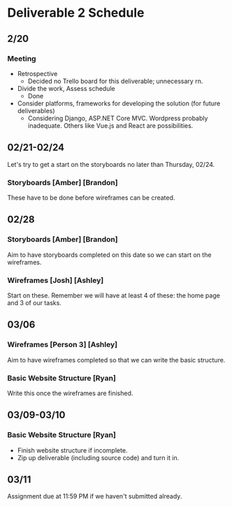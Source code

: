 # Deliverable 2 Schedule

## 2/20

### Meeting
- Retrospective
    + Decided no Trello board for this deliverable; unnecessary rn.
- Divide the work, Assess schedule
    + Done
- Consider platforms, frameworks for developing the solution (for future deliverables)
    + Considering Django, ASP.NET Core MVC. Wordpress probably inadequate. Others like Vue.js and React are possibilities.

## 02/21-02/24

Let's try to get a start on the storyboards no later than Thursday, 02/24.

### Storyboards [Amber] [Brandon]

These have to be done before wireframes can be created.

## 02/28

### Storyboards [Amber] [Brandon]

Aim to have storyboards completed on this date so we can start on the wireframes.

### Wireframes [Josh] [Ashley]

Start on these. Remember we will have at least 4 of these: the home page and 3 of our tasks.

## 03/06

### Wireframes [Person 3] [Ashley]

Aim to have wireframes completed so that we can write the basic structure.

### Basic Website Structure [Ryan]

Write this once the wireframes are finished.

## 03/09-03/10

### Basic Website Structure [Ryan]

- Finish website structure if incomplete.
- Zip up deliverable (including source code) and turn it in.

## 03/11
Assignment due at 11:59 PM if we haven't submitted already.